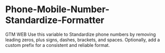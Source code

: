 # Phone-Mobile-Number-Standardize-Formatter
GTM WEB Use this variable to Standardize phone numbers by removing leading zeros, plus signs, dashes, brackets, and spaces. Optionally, add a custom prefix for a consistent and reliable format.
